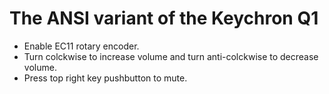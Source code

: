 # The ANSI variant of the Keychron Q1

- Enable EC11 rotary encoder.
- Turn colckwise to increase volume and turn anti-colckwise to decrease volume.
- Press top right key pushbutton to mute.

